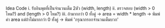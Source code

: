 Idea Code
i. รับอินพุตที่เป็นจำนวนเต็ม 2ตัว (width, length)
ii. ตรวจสอบ (width > 0 ไหม?) and (length > 0 ไหม?)
iii. ถ้ามากกว่า 0 ทั้งคู่ -> area = width * length
                    -> พิมพ์ค่า area
    แต่ถ้าไม่มากกว่า 0 ทั้งคู่ -> พิมพ์ 'กรุณากรอกจำนวนเต็มบวก'
